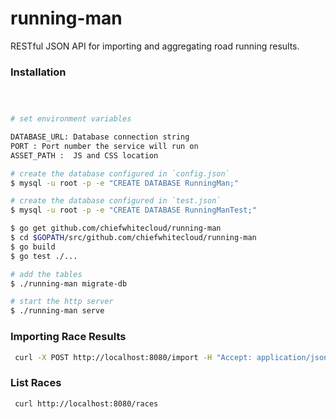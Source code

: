 # running-man

RESTful JSON API for importing and aggregating road running results. 

### Installation

```sh



# set environment variables

DATABASE_URL: Database connection string
PORT : Port number the service will run on
ASSET_PATH :  JS and CSS location

# create the database configured in `config.json`
$ mysql -u root -p -e "CREATE DATABASE RunningMan;"

# create the database configured in `test.json`
$ mysql -u root -p -e "CREATE DATABASE RunningManTest;"
```

```sh
$ go get github.com/chiefwhitecloud/running-man
$ cd $GOPATH/src/github.com/chiefwhitecloud/running-man
$ go build
$ go test ./...

# add the tables
$ ./running-man migrate-db

# start the http server
$ ./running-man serve
```


### Importing Race Results

```sh
 curl -X POST http://localhost:8080/import -H "Accept: application/json" -d '{"raceUrl":"http://www.nlaa.ca/results/rr/2015/20150412flatout5k.php"}'
```

### List Races

```sh
 curl http://localhost:8080/races
```